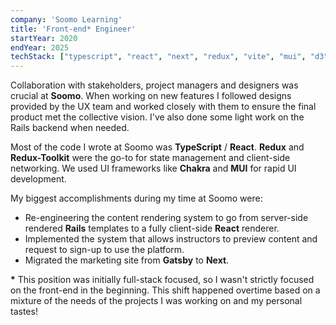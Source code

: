 ```yaml
---
company: 'Soomo Learning'
title: 'Front-end* Engineer'
startYear: 2020
endYear: 2025
techStack: ["typescript", "react", "next", "redux", "vite", "mui", "d3", "storybook", "rails"]
---
```

Collaboration with stakeholders, project managers and designers was crucial at **Soomo**. When working on new features I followed designs provided by the UX team and worked closely with them to ensure the final product met the collective vision.  I've also done some light work on the Rails backend when needed.

Most of the code I wrote at Soomo was **TypeScript** / **React**.  **Redux** and **Redux-Toolkit** were the go-to for state management and client-side networking.  We used UI frameworks like **Chakra** and **MUI** for rapid UI development.

My biggest accomplishments during my time at Soomo were:
- Re-engineering the content rendering system to go from server-side rendered **Rails** templates to a fully client-side **React** renderer.
- Implemented the system that allows instructors to preview content and request to sign-up to use the platform.
- Migrated the marketing site from **Gatsby** to **Next**.

**\*** This position was initially full-stack focused, so I wasn't strictly focused on the front-end in the beginning.  This shift happened overtime based on a mixture of the needs of the projects I was working on and my personal tastes!
